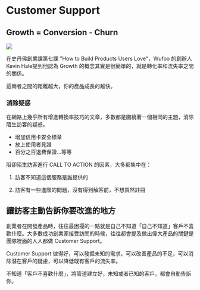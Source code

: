 # Customer Support

## Growth = Conversion - Churn

![](http://d.pr/i/16325+)

在史丹佛創業課第七課 "How to Build Products Users Love"，Wufoo 的創辦人 Kevin Hale提到他認為 Growth 的概念其實是很簡單的，就是轉化率和流失率之間的關係。

這兩者之間的距離越大，你的產品成長的越快。

### 消除疑惑

在網路上幾乎所有增進轉換率技巧的文章，多數都是圍繞著一個相同的主題，消除陌生訪客的疑惑。

* 增加信用卡安全標章
* 放上使用者見證
* 百分之百退費保證...等等

阻卻陌生訪客進行 CALL TO ACTION 的因素，大多都集中在：

1) 訪客不知道這個服務是誰提供的

2) 訪客有一些進階的問題，沒有得到解答前，不想貿然註冊

## 讓訪客主動告訴你要改進的地方

創業者在開發產品時，往往最困擾的一點就是自己不知道「自己不知道」客戶不喜歡什麼。大多數成功創業家接受訪問的時候，往往都會提及做出偉大產品的關鍵是團隊裡面的人人都做 Customer Support。

Customer Support 做得好，可以發掘未知的需求，可以改善產品的不足，可以消除潛在客戶的疑慮，可以降低既有客戶的流失率。

不知道「客戶不喜歡什麼」，將管道建立好，未知或者已知的客戶，都會自動告訴你。




